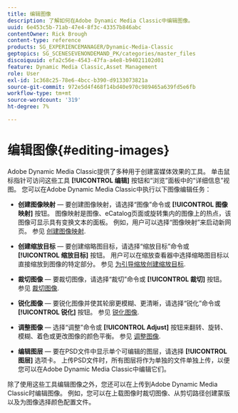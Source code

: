 ```yaml
---
title: 编辑图像
description: 了解如何在Adobe Dynamic Media Classic中编辑图像。
uuid: 6e453c5b-71ab-47e4-8f3c-43357b846abc
contentOwner: Rick Brough
content-type: reference
products: SG_EXPERIENCEMANAGER/Dynamic-Media-Classic
geptopics: SG_SCENESEVENONDEMAND_PK/categories/master_files
discoiquuid: efa2c56e-4543-47fa-a4e8-b94021102d01
feature: Dynamic Media Classic,Asset Management
role: User
exl-id: 1c368c25-78e6-4bcc-b390-d9133073821a
source-git-commit: 972e5d4f468f14bd40e970c989465a639fd5e6fb
workflow-type: tm+mt
source-wordcount: '319'
ht-degree: 7%

---
```


# 编辑图像{#editing-images}

Adobe Dynamic Media Classic提供了多种用于创建富媒体效果的工具。 单击鼠标指针可访问这些工具 **[!UICONTROL 编辑]** 按钮和“浏览”面板中的“详细信息”视图。 您可以在Adobe Dynamic Media Classic中执行以下图像编辑任务：

* **创建图像映射**  — 要创建图像映射，请选择“图像”命令或 **[!UICONTROL 图像映射]** 按钮。 图像映射是图像、eCatalog页面或旋转集内的图像上的热点，该图像可显示具有变换文本的面板。 例如，用户可以选择“图像映射”来启动新网页。 参见 [创建图像映射](/help/creating-image-maps.md).

* **创建缩放目标**  — 要创建缩略图目标，请选择“缩放目标”命令或 **[!UICONTROL 缩放目标]** 按钮。 用户可以在缩放查看器中选择缩略图目标以直接缩放到图像的特定部分。 参见 [为引导缩放创建缩放目标](/help/creating-zoom-targets-guided-zoom.md).

* **裁切图像**  — 要裁切图像，请选择“裁切”命令或 **[!UICONTROL 裁切]** 按钮。 参见 [裁切图像](/help/cropping-image.md).

* **锐化图像**  — 要锐化图像并使其轮廓更模糊、更清晰，请选择“锐化”命令或 **[!UICONTROL 锐化]** 按钮。 参见 [锐化图像](/help/sharpening-image.md).

* **调整图像**  — 选择“调整”命令或 **[!UICONTROL Adjust]** 按钮来翻转、旋转、模糊、着色或更改图像的颜色平衡。 参见 [调整图像](/help/adjusting-image.md).

* **编辑图层**  — 要在PSD文件中显示单个可编辑的图层，请选择 **[!UICONTROL 图层]** 选项卡。 上传PSD文件时，所有图层将作为单独的文件单独上传，以便您可以在Adobe Dynamic Media Classic中编辑它们。

除了使用这些工具编辑图像之外，您还可以在上传到Adobe Dynamic Media Classic时编辑图像。 例如，您可以在上载图像时裁切图像、从剪切路径创建蒙版以及为图像选择颜色配置文件。
